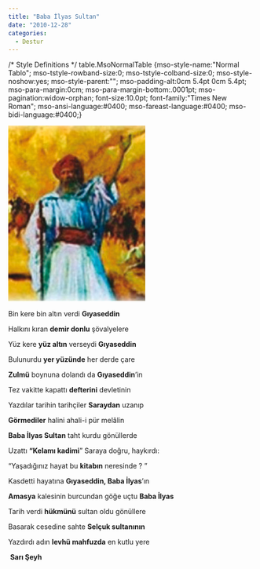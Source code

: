 ```yaml
---
title: "Baba İlyas Sultan"
date: "2010-12-28"
categories: 
  - Destur
---
```


/\* Style Definitions \*/ table.MsoNormalTable {mso-style-name:"Normal Tablo"; mso-tstyle-rowband-size:0; mso-tstyle-colband-size:0; mso-style-noshow:yes; mso-style-parent:""; mso-padding-alt:0cm 5.4pt 0cm 5.4pt; mso-para-margin:0cm; mso-para-margin-bottom:.0001pt; mso-pagination:widow-orphan; font-size:10.0pt; font-family:"Times New Roman"; mso-ansi-language:#0400; mso-fareast-language:#0400; mso-bidi-language:#0400;}

[![baba-ilyas1.jpg](../uploads/2010/12/baba-ilyas1.jpg)](../uploads/2010/12/baba-ilyas1.jpg "baba-ilyas1.jpg")

Bin kere bin altın verdi **Gıyaseddin**

Halkını kıran **demir donlu** şövalyelere

Yüz kere **yüz altın** verseydi **Gıyaseddin**

Bulunurdu **yer yüzünde** her derde çare

**Zulmü** boynuna dolandı da **Gıyaseddin**’in

Tez vakitte kapattı **defterini** devletinin

Yazdılar tarihin tarihçiler **Saraydan** uzanıp

**Görmediler** halini ahali-i pür melâlin

**Baba İlyas Sultan** taht kurdu gönüllerde

Uzattı **“Kelamı kadimi**” Saraya doğru, haykırdı:

“Yaşadığınız hayat bu **kitabın** neresinde ? ”

Kasdetti hayatına **Gıyaseddin, Baba İlyas**’ın

**Amasya** kalesinin burcundan göğe uçtu **Baba İlyas**

Tarih verdi **hükmünü** sultan oldu gönüllere

Basarak cesedine sahte **Selçuk sultanının**

Yazdırdı adın **levhü mahfuzda** en kutlu yere

 **Sarı Şeyh**
